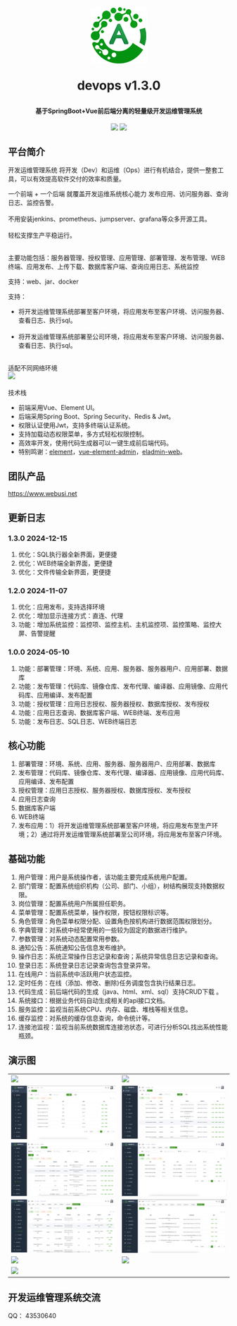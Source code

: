 <p align="center">
	<img alt="logo" src="favicon.png">
</p>
<h1 align="center" style="margin: 30px 0 30px; font-weight: bold;">devops v1.3.0</h1>
<h4 align="center">基于SpringBoot+Vue前后端分离的轻量级开发运维管理系统</h4>
<p align="center">
	<a href="https://gitee.com/webusi/devops/stargazers"><img src="https://gitee.com/webusi/devops/badge/star.svg?theme=dark"></a>
	<a href="https://gitee.com/webusi/devops/blob/master/LICENSE"><img src="https://img.shields.io/github/license/mashape/apistatus.svg"></a>
</p>

## 平台简介

开发运维管理系统 将开发（Dev）和运维（Ops）进行有机结合，提供一整套工具，可以有效提高软件交付的效率和质量。<p/>

一个前端 + 一个后端 就覆盖开发运维系统核心能力 发布应用、访问服务器、查询日志、监控告警。<br><br>
不用安装jenkins、prometheus、jumpserver、grafana等众多开源工具。<br><br>
轻松支撑生产平稳运行。<br><br>

主要功能包括：服务器管理、授权管理、应用管理、部署管理、发布管理、WEB终端、应用发布、上传下载、数据库客户端、查询应用日志、系统监控<p/>
支持：web、jar、docker<p/>
支持：<br>
* 将开发运维管理系统部署至客户环境，将应用发布至客户环境、访问服务器、查看日志、执行sql。<br><br>
* 将开发运维管理系统部署至公司环境，将应用发布至客户环境、访问服务器、查看日志、执行sql。<br><br>

适配不同网络环境<br>
<img src="https://dms-base.oss-cn-hangzhou.aliyuncs.com/upload/20241108/2aac5467bf6b4fb8a7e1116c4f1e2a38.png"/>
<br><br>
技术栈<br>
* 前端采用Vue、Element UI。
* 后端采用Spring Boot、Spring Security、Redis & Jwt。
* 权限认证使用Jwt，支持多终端认证系统。
* 支持加载动态权限菜单，多方式轻松权限控制。
* 高效率开发，使用代码生成器可以一键生成前后端代码。
* 特别鸣谢：[element](https://github.com/ElemeFE/element)，[vue-element-admin](https://github.com/PanJiaChen/vue-element-admin)，[eladmin-web](https://github.com/elunez/eladmin-web)。

## 团队产品
https://www.webusi.net

## 更新日志
### 1.3.0 2024-12-15
1.  优化：SQL执行器全新界面，更便捷
2.  优化：WEB终端全新界面，更便捷
3.  优化：文件传输全新界面，更便捷

### 1.2.0 2024-11-07
1.  优化：应用发布，支持选择环境
2.  优化：增加显示连接方式：直连、代理
3.  功能：增加系统监控：监控项、监控主机、主机监控项、监控策略、监控大屏、告警提醒

### 1.0.0 2024-05-10
1.  功能：部署管理：环境、系统、应用、服务器、服务器用户、应用部署、数据库
2.  功能：发布管理：代码库、镜像仓库、发布代理、编译器、应用镜像、应用代码库、应用编译、发布配置
3.  功能：授权管理：应用日志授权、服务器授权、数据库授权、发布授权
4.  功能：应用日志查询、数据库客户端、WEB终端、发布应用
5.  功能：发布日志、SQL日志、WEB终端日志


## 核心功能
1.  部署管理：环境、系统、应用、服务器、服务器用户、应用部署、数据库
2.  发布管理：代码库、镜像仓库、发布代理、编译器、应用镜像、应用代码库、应用编译、发布配置
3.  授权管理：应用日志授权、服务器授权、数据库授权、发布授权
4.  应用日志查询
5.  数据库客户端
6.  WEB终端
7.  发布应用：1）将开发运维管理系统部署至客户环境，将应用发布至生产环境；2）通过将开发运维管理系统部署至公司环境，将应用发布至客户环境。

## 基础功能

1.  用户管理：用户是系统操作者，该功能主要完成系统用户配置。
2.  部门管理：配置系统组织机构（公司、部门、小组），树结构展现支持数据权限。
3.  岗位管理：配置系统用户所属担任职务。
4.  菜单管理：配置系统菜单，操作权限，按钮权限标识等。
5.  角色管理：角色菜单权限分配、设置角色按机构进行数据范围权限划分。
6.  字典管理：对系统中经常使用的一些较为固定的数据进行维护。
7.  参数管理：对系统动态配置常用参数。
8.  通知公告：系统通知公告信息发布维护。
9.  操作日志：系统正常操作日志记录和查询；系统异常信息日志记录和查询。
10. 登录日志：系统登录日志记录查询包含登录异常。
11. 在线用户：当前系统中活跃用户状态监控。
12. 定时任务：在线（添加、修改、删除)任务调度包含执行结果日志。
13. 代码生成：前后端代码的生成（java、html、xml、sql）支持CRUD下载 。
14. 系统接口：根据业务代码自动生成相关的api接口文档。
15. 服务监控：监视当前系统CPU、内存、磁盘、堆栈等相关信息。
16. 缓存监控：对系统的缓存信息查询，命令统计等。
17. 连接池监视：监视当前系统数据库连接池状态，可进行分析SQL找出系统性能瓶颈。

## 演示图
<table>
    <tr>
        <td><img src="https://dms-base.oss-cn-hangzhou.aliyuncs.com/upload/20241107/603dc019f5764496931f44f14b6a0013.png"/></td>
        <td><img src="https://dms-base.oss-cn-hangzhou.aliyuncs.com/upload/20241107/28ee6857fac442d4ada1c024e5fe74f4.png"/></td>
    </tr>
    <tr>
        <td><img src="devops/devops-1.png"/></td>
        <td><img src="devops/devops-2.png"/></td>
    </tr>
    <tr>
        <td><img src="devops/devops-3.png"/></td>
        <td><img src="devops/devops-4.png"/></td>
    </tr>
    <tr>
        <td><img src="devops/devops-5.png"/></td>
        <td><img src="devops/devops-6.png"/></td>
    </tr>
    <tr>
        <td><img src="https://dms-base.oss-cn-hangzhou.aliyuncs.com/upload/20241215/b3523408b7c54ebe9e6eb9d364b7dc81.png"/></td>
        <td><img src="https://dms-base.oss-cn-hangzhou.aliyuncs.com/upload/20241215/bfd1cf62f93b464a90f7cb38aa8cb617.png"/></td>
    </tr>
    <tr>
        <td><img src="https://dms-base.oss-cn-hangzhou.aliyuncs.com/upload/20241215/0ba2d2771f004c60a6385b268dc82b4a.png"/></td>
        <td></td>
    </tr>
</table>


## 开发运维管理系统交流

QQ： 43530640